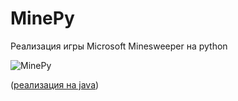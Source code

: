 # MinePy
Реализация игры Microsoft Minesweeper на python  

![MinePy](https://s226vla.storage.yandex.net/rdisk/7b5cf00331975b35bb26ba062c6e23f65d30102834cdd4588497b34d099a903c/5e9b2751/TN5rUMBbj13cfbeC2Yh8ttlwIj3L6PcVHkBNoBM40Us2B0R0LtJZfe_amMQ_xOhneh3pcOFGF1YNzooLX7oUrw==?uid=415319709&filename=iawtymM5vP.gif&disposition=inline&hash=&limit=0&content_type=image%2Fgif&tknv=v2&owner_uid=415319709&etag=c921058119dfc5d884744935da066fc1&hid=73f8fd128af92a275eb22739a9d9ce88&fsize=633700&media_type=image&rtoken=Mg7ArN95GvoV&force_default=yes&ycrid=na-f2171bbfcdebcf1139befeb7022bdfde-downloader21h&ts=5a392f49c7400&s=2e3105139b03e030e12639d3965f9a5bd1a11dbf69d51436e5fd7329e54b369b&pb=U2FsdGVkX184gyyUPzQa_ewVogO85jU9Fy5PME3ZbK3mUDHPeGQ2GUisZHJc9p88UPa42p_jU6oy_u93glNGBtWl9J-icpz0qQiXGu1mE-g)  
  
([реализация на java](https://github.com/licosty/Cattail_v2))
